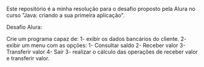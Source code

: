 Este repositório é a minha resolução para o desafio proposto pela Alura no curso "Java: criando a sua primeira aplicação".

Desafio Alura:

Crie um programa capaz de:
1- exibir os dados bancários do cliente.
2- exibir um menu com as opções:
  1- Consultar saldo
  2- Receber valor
  3- Transferir valor
  4- Sair
3- realizar o cálculo das operações de receber valor e transferir valor.
